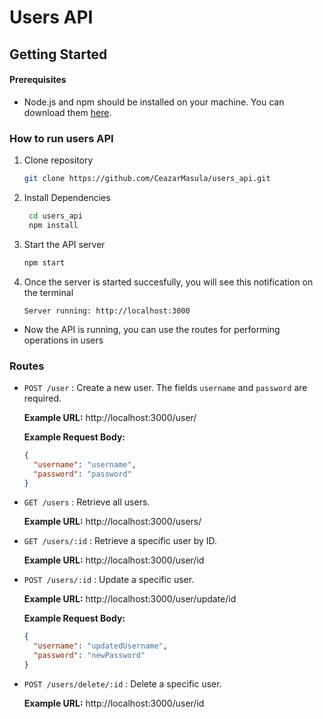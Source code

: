 # Users API

## Getting Started

#### Prerequisites

- Node.js and npm should be installed on your machine. You can download them [here](https://nodejs.org/).

### How to run users API

1. Clone repository

   ```bash
   git clone https://github.com/CeazarMasula/users_api.git
   ```

2. Install Dependencies

   ```bash
    cd users_api
    npm install
   ```

3. Start the API server

   ```bash
   npm start
   ```

4. Once the server is started succesfully, you will see this notification on the terminal
   ```arduino
   Server running: http://localhost:3000
   ```

- Now the API is running, you can use the routes for performing operations in users

### Routes

- `POST /user` : Create a new user. The fields `username` and `password` are required.

  **Example URL:** http://localhost:3000/user/

  **Example Request Body:**

  ```json
  {
    "username": "username",
    "password": "password"
  }
  ```

- `GET /users` : Retrieve all users.

  **Example URL:** http://localhost:3000/users/

- `GET /users/:id` : Retrieve a specific user by ID.

  **Example URL:** http://localhost:3000/user/id

- `POST /users/:id` : Update a specific user.

  **Example URL:** http://localhost:3000/user/update/id

  **Example Request Body:**

  ```json
  {
    "username": "updatedUsername",
    "password": "newPassword"
  }
  ```

- `POST /users/delete/:id` : Delete a specific user.

  **Example URL:** http://localhost:3000/user/id
